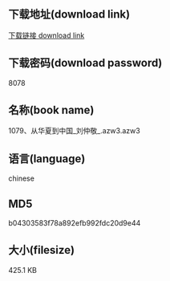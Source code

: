 ## 下载地址(download link)
[下载链接 download link](https://voluble-croquembouche-d321dc.netlify.app/?s=1079%E3%80%81%E4%BB%8E%E5%8D%8E%E5%A4%8F%E5%88%B0%E4%B8%AD%E5%9B%BD_%E5%88%98%E4%BB%B2%E6%95%AC_.azw3)

## 下载密码(download password)
8078

## 名称(book name)
1079、从华夏到中国_刘仲敬_.azw3.azw3

## 语言(language)
chinese

## MD5
b04303583f78a892efb992fdc20d9e44

## 大小(filesize)
425.1 KB
